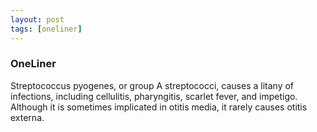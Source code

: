 ```yaml
---
layout: post
tags: [oneliner]
---
```



### OneLiner

Streptococcus pyogenes, or group A streptococci, causes a litany of infections, including cellulitis, pharyngitis, scarlet fever, and impetigo. Although it is sometimes implicated in otitis media, it rarely causes otitis externa.
